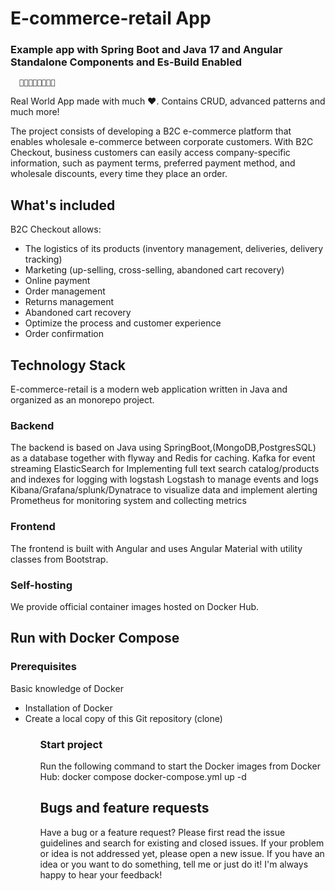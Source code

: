 

<h1>E-commerce-retail App</h1>
<h3>Example app with Spring Boot and Java 17  and Angular Standalone Components and Es-Build Enabled</h3>

      👏👏🎉🎉🎉🎉👏👏

Real World App made with much ❤️. Contains CRUD, advanced patterns and much more!

The project consists of developing a B2C e-commerce platform that enables wholesale e-commerce between corporate
customers. 
With B2C Checkout, business customers can easily access company-specific information, 
such as payment terms, preferred payment method, and wholesale discounts, every time they place an order.

<h2>What's included</h2>

B2C Checkout allows:
<ul>
<li>The logistics of its products (inventory management, deliveries, delivery tracking)</li>
<li>Marketing (up-selling, cross-selling, abandoned cart recovery)</li>
<li>Online payment</li>
<li>Order management</li>
<li>Returns management</li>
<li>Abandoned cart recovery</li>
<li>Optimize the process and customer experience</li>
<li>Order confirmation</li>
</ul>

<h2>Technology Stack</h2>

E-commerce-retail is a modern web application written in Java and organized as an monorepo project.

<h3>Backend</h3>
The backend is based on Java using SpringBoot,(MongoDB,PostgresSQL) as a database together with flyway and Redis for caching.
Kafka for event streaming
ElasticSearch for Implementing full text search catalog/products  and indexes for logging with logstash
Logstash to manage events and logs
Kibana/Grafana/splunk/Dynatrace to visualize data and implement alerting
Prometheus for monitoring system and collecting metrics

<h3>Frontend</h3>
The frontend is built with Angular and uses Angular Material with utility classes from Bootstrap.

<h3>Self-hosting</h3>
We provide official container images hosted on Docker Hub.

<h2>Run with Docker Compose</h2>
<h3>Prerequisites</h3>
Basic knowledge of Docker
<ul>
<li>Installation of Docker</li>
<li>Create a local copy of this Git repository (clone)</li>
<ul>
<h3>Start project</h3>
Run the following command to start the Docker images from Docker Hub:
docker compose docker-compose.yml up -d 


<h2>Bugs and feature requests</h2>

Have a bug or a feature request? Please first read the issue guidelines and search for existing and closed issues. 
If your problem or idea is not addressed yet, please open a new issue.
If you have an idea or you want to do something, tell me or just do it! I'm always happy to hear your feedback!